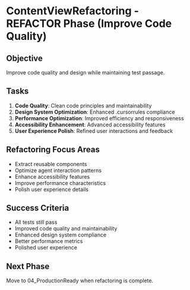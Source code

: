 # ContentViewRefactoring - REFACTOR Phase (Improve Code Quality)

## Objective
Improve code quality and design while maintaining test passage.

## Tasks
1. **Code Quality**: Clean code principles and maintainability
2. **Design System Optimization**: Enhanced .cursorrules compliance
3. **Performance Optimization**: Improved efficiency and responsiveness
4. **Accessibility Enhancement**: Advanced accessibility features
5. **User Experience Polish**: Refined user interactions and feedback

## Refactoring Focus Areas
- Extract reusable components
- Optimize agent interaction patterns
- Enhance accessibility features
- Improve performance characteristics
- Polish user experience details

## Success Criteria
- All tests still pass
- Improved code quality and maintainability
- Enhanced design system compliance
- Better performance metrics
- Polished user experience

## Next Phase
Move to 04_ProductionReady when refactoring is complete.
